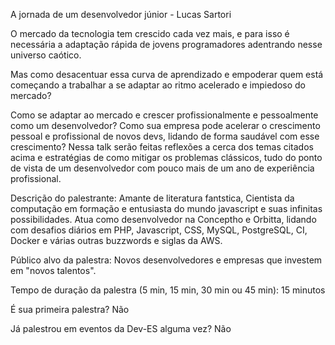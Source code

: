A jornada de um desenvolvedor júnior - Lucas Sartori

O mercado da tecnologia tem crescido cada vez mais, e para isso é necessária a adaptação rápida de jovens programadores
adentrando nesse universo caótico.

Mas como desacentuar essa curva de aprendizado e empoderar quem está começando a trabalhar a se adaptar ao ritmo
acelerado e impiedoso do mercado?

Como se adaptar ao mercado e crescer profissionalmente e pessoalmente como um desenvolvedor? 
Como sua empresa pode acelerar o crescimento pessoal e profissional de novos devs, lidando de forma saudável com esse crescimento?
Nessa talk serão feitas reflexões a cerca dos temas citados acima e estratégias de como mitigar os problemas clássicos, tudo do ponto de vista de um desenvolvedor com pouco
mais de um ano de experiência profissional.

Descrição do palestrante:
Amante de literatura fantstica, Cientista da computação em formação e entusiasta do mundo javascript e suas infinitas possibilidades.
Atua como desenvolvedor na Conceptho e Orbitta, lidando com desafios diários em PHP, Javascript, CSS, MySQL, PostgreSQL, CI, Docker e várias outras buzzwords e siglas da AWS.

Público alvo da palestra:
Novos desenvolvedores e empresas que investem em "novos talentos".

Tempo de duração da palestra (5 min, 15 min, 30 min ou 45 min):
15 minutos

É sua primeira palestra?
Não

Já palestrou em eventos da Dev-ES alguma vez?
Não
